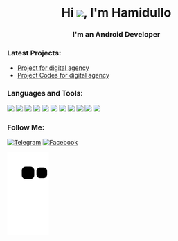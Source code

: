<!-- ![Header]() -->

<h1 align="center">Hi <img src="https://raw.githubusercontent.com/MartinHeinz/MartinHeinz/master/wave.gif" width="30px">, I'm Hamidullo</h1>
<h3 align="center">I'm an Android Developer</h3>

### Latest Projects:

- [Project for digital agency](https://play.google.com/store/apps/dev?id=4990959150679829297)
- [Project Codes for digital agency](https://github.com/Hamidullo?tab=repositories)


### Languages and Tools:

<p align="left"> 
    <img src="https://img.icons8.com/nolan/50/android-os.png"/>
    <img src="https://img.icons8.com/nolan/50/android-studio--v3.png"/>
    <img src="https://img.icons8.com/nolan/64/java-coffee-cup-logo.png"/>
    <img src="https://img.icons8.com/color/48/000000/kotlin.png"/>
    <img src="https://img.icons8.com/nolan/64/api-settings.png"/>
    <img src="https://img.icons8.com/nolan/50/json.png"/>
    <img src="https://img.icons8.com/nolan/50/jetbrains--v1.png"/>
    <img src="https://img.icons8.com/nolan/64/figma.png"/>
    <img src="https://img.icons8.com/nolan/64/git.png"/>
    <img src="https://img.icons8.com/nolan/50/sql.png"/>
    <img src="https://img.icons8.com/nolan/64/windows-10.png"/>
   
</p>

### Follow Me:

[![Telegram](https://img.shields.io/badge/-Telegram-090909?style=for-the-badge&logo=telegram&logoColor=27A0D9)](https://t.me/Deku_HT)
[![Facebook](https://img.shields.io/badge/-Facebook-090909?style=for-the-badge&logo=Facebook&logoColor=1195F5)](https://www.facebook.com/profile.php?id=100037596997168)


<!-- <div>
  <a href="https://github.com/joaotuliojt">
  <img height="180em" src="https://github-readme-stats.vercel.app/api?username=joaotuliojt&show_icons=true&theme=tokyonight&include_all_commits=true&count_private=true"/>
  <img height="180em" src="https://github-readme-stats.vercel.app/api/top-langs/?username=joaotuliojt&layout=compact&langs_count=7&theme=tokyonight"/>
</div> -->


 ![Snake animation](https://github.com/joaotuliojt/joaotuliojt/blob/output/github-contribution-grid-snake.svg)
